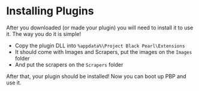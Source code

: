 # Installing Plugins

After you downloaded (or made your plugin) you will need to install it to use it. The way you do it is simple!

-   Copy the plugin DLL into `%appdata%\Project Black Pearl\Extensions`
-   It should come with Images and Scrapers, put the images on the `Images` folder
-   And put the scrapers on the `Scrapers` folder

After that, your plugin should be installed! Now you can boot up PBP and use it.
